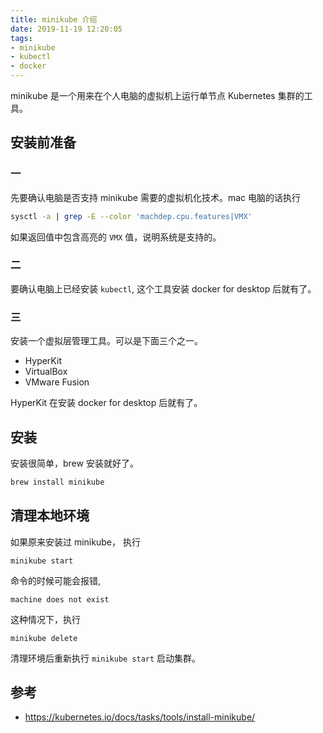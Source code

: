 ```yaml
---
title: minikube 介绍
date: 2019-11-19 12:20:05
tags:
- minikube
- kubectl
- docker
---
```


minikube 是一个用来在个人电脑的虚拟机上运行单节点 Kubernetes 集群的工具。

## 安装前准备

### 一

先要确认电脑是否支持 minikube 需要的虚拟机化技术。mac 电脑的话执行

```sh
sysctl -a | grep -E --color 'machdep.cpu.features|VMX'
```

如果返回值中包含高亮的 `VMX` 值，说明系统是支持的。

<!--more-->

### 二

要确认电脑上已经安装 `kubectl`, 这个工具安装 docker for desktop 后就有了。

### 三

安装一个虚拟层管理工具。可以是下面三个之一。

- HyperKit
- VirtualBox
- VMware Fusion

HyperKit 在安装 docker for desktop 后就有了。

## 安装

安装很简单，brew 安装就好了。

```sh
brew install minikube
```

## 清理本地环境

如果原来安装过 minikube， 执行

```
minikube start
```

命令的时候可能会报错,

```
machine does not exist
```

这种情况下，执行

```
minikube delete
```

清理环境后重新执行 `minikube start` 启动集群。

## 参考

- https://kubernetes.io/docs/tasks/tools/install-minikube/
